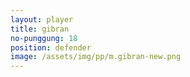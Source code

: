 ```yaml
---
layout: player
title: gibran
no-punggung: 18
position: defender
image: /assets/img/pp/m.gibran-new.png
---
```

